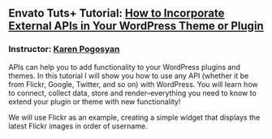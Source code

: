 ## Envato Tuts+ Tutorial: [How to Incorporate External APIs in Your WordPress Theme or Plugin](https://webdesign.tutsplus.com/articles/how-to-incorporate-external-apis-in-your-wordpress-theme-or-plugin--cms-33542)
### Instructor: [Karen Pogosyan](https://tutsplus.com/authors/karen-pogosyan)

APIs can help you to add functionality to your WordPress plugins and themes. In this tutorial I will show you how to use any API (whether it be from Flickr, Google, Twitter, and so on) with WordPress. You will learn how to connect, collect data, store and render–everything you need to know to extend your plugin or theme with new functionality!

We will use Flickr as an example, creating a simple widget that displays the latest Flickr images in order of username.  
